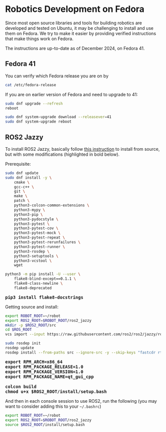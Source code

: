 # Robotics Development on Fedora

Since most open source libraries and tools for building robotics are developed and tested on Ubuntu, it may be challenging to install and use them on Fedora. We try to make it easier by providing verified instructions that make things work on Fedora.

The instructions are up-to-date as of December 2024, on Fedora 41.

## Fedora 41
You can verify which Fedora release you are on by 
```bash
cat /etc/fedora-release 
```
If you are on earlier version of Fedora and need to upgrade to 41:
```bash
sudo dnf upgrade --refresh
reboot

sudo dnf system-upgrade download --releasever=41
sudo dnf system-upgrade reboot
```

## ROS2 Jazzy
To install ROS2 Jazzy, basically follow [this instruction](https://docs.ros.org/en/jazzy/Installation/Alternatives/RHEL-Development-Setup.html) to install from source, but with some modifications (highlighted in bold below).

Prerequisite:
```bash
sudo dnf update
sudo dnf install -y \
    cmake \
    gcc-c++ \
    git \
    make \
    patch \
    python3-colcon-common-extensions \
    python3-mypy \
    python3-pip \
    python3-pydocstyle \
    python3-pytest \
    python3-pytest-cov \
    python3-pytest-mock \
    python3-pytest-repeat \
    python3-pytest-rerunfailures \
    python3-pytest-runner \
    python3-rosdep \
    python3-setuptools \
    python3-vcstool \
    wget

python3 -m pip install -U --user \
    flake8-blind-except==0.1.1 \
    flake8-class-newline \
    flake8-deprecated
```
<pre><b>pip3 install flake8-docstrings
</b></pre>

Getting source and install:
```bash
export ROBOT_ROOT=~/robot
export ROS2_ROOT=$ROBOT_ROOT/ros2_jazzy
mkdir -p $ROS2_ROOT/src
cd $ROS_ROOT
vcs import --input https://raw.githubusercontent.com/ros2/ros2/jazzy/ros2.repos src

sudo rosdep init
rosdep update
rosdep install --from-paths src --ignore-src -y --skip-keys "fastcdr rti-connext-dds-6.0.1 urdfdom_headers"
```

<pre><b>export RPM_ARCH=x86_64
export RPM_PACKAGE_RELEASE=1.0
export RPM_PACKAGE_VERSION=1.0
export RPM_PACKAGE_NAME=qt_gui_cpp

colcon build
chmod u+x $ROS2_ROOT/install/setup.bash
</b></pre>

And then in each console session to use ROS2, run the following (you may want to consider adding this to your `~/.bashrc`)
```bash
export ROBOT_ROOT=~/robot
export ROS2_ROOT=$ROBOT_ROOT/ros2_jazzy
source $ROS2_ROOT/install/setup.bash
```
